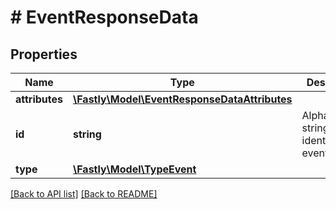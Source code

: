 # # EventResponseData

## Properties

Name | Type | Description | Notes
------------ | ------------- | ------------- | -------------
**attributes** | [**\Fastly\Model\EventResponseDataAttributes**](EventResponseDataAttributes.md) |  | [optional]
**id** | **string** | Alphanumeric string identifying an event. | [optional] [readonly]
**type** | [**\Fastly\Model\TypeEvent**](TypeEvent.md) |  | [optional]

[[Back to API list]](../../README.md#endpoints) [[Back to README]](../../README.md)
